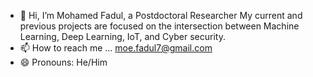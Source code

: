 - 👋 Hi, I’m Mohamed Fadul, a Postdoctoral Researcher
   My current and previous projects are focused on the intersection between Machine Learning, Deep Learning, IoT, and Cyber security. 
- 📫 How to reach me ... moe.fadul7@gmail.com
- 😄 Pronouns: He/Him


<!---
moefadul7/moefadul7 is a ✨ special ✨ repository because its `README.md` (this file) appears on your GitHub profile.
You can click the Preview link to take a look at your changes.
--->
